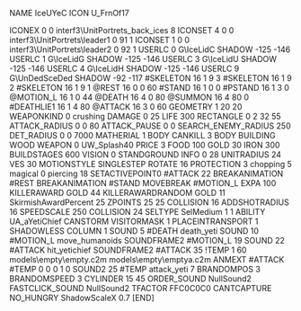 NAME IceUYeC
ICON U_FrnOf17

ICONEX 0 0 interf3\UnitPortrets\_back_ices 8
ICONSET 4 0 0 interf3\UnitPortrets\leader1 0 91 1
ICONSET 1 0 0 interf3\UnitPortrets\leader2 0 92 1
USERLC 0 G\IceLidC SHADOW -125 -146
USERLC 1 G\IceLidG SHADOW -125 -146
USERLC 3 G\IceLidU SHADOW -125 -146
USERLC 4 G\IceLidH SHADOW -125 -146
USERLC 			9 G\UnDedSceDed SHADOW -92 -117
#SKELETON               16 1 9 3
#SKELETON               16 1 9 2
#SKELETON               16 1 9 1
@REST      		16 0 0 60 
#STAND     		16 1 0 0
#PSTAND    		16 1 3 0
@MOTION_L  		16 1 0 44
@DEATH     		16 4 0 80
@SUMMON     		16 4 80 0 
#DEATHLIE1 		16 1 4 80
@ATTACK   		16 3 0 60
GEOMETRY 		1 20 20
WEAPONKIND 		0 crushing 
DAMAGE   		0 25
LIFE     		300
RECTANGLE 		0 2 32 55
ATTACK_RADIUS 		0 0 80
ATTACK_PAUSE 		0 0
SEARCH_ENEMY_RADIUS 	250
DET_RADIUS 		0 0 7000
MATHERIAL 		1 BODY
CANKILL 3 BODY BUILDING WOOD 
WEAPON 0 UW_Splash40
PRICE 			3 FOOD 100 GOLD 30 IRON 300
BUILDSTAGES 		600
VISION 			0
STANDGROUND
INFO 			0 28
UNITRADIUS 		24
VES 			30
MOTIONSTYLE 		SINGLESTEP
ROTATE 			16
PROTECTION 		3 chopping 5 magical 0 piercing 18 
SETACTIVEPOINT0 	#ATTACK 22 
BREAKANIMATION 		#REST
BREAKANIMATION 		#STAND
MOVEBREAK 		#MOTION_L
EXPA 			100
KILLERAWARD             GOLD 44
KILLERAWARDRANDOM       GOLD 11
SkirmishAwardPercent 25
ZPOINTS 		25 25
COLLISION 		16
ADDSHOTRADIUS 16
SPEEDSCALE              250
COLLISION 24
SELTYPE SelMedium 1 1
ABILITY 		UA_aYetiChief
CANSTORM
VISITORMASK 1
PLACEINTRANSPORT 1
SHADOWLESS
COLUMN 1
SOUND 5 #DEATH death_yeti
SOUND 10 #MOTION_L move_humanoids
SOUNDFRAME2 #MOTION_L 19
SOUND 22 #ATTACK hit_yetichief
SOUNDFRAME2 #ATTACK 35
!TEMP  1 60 models\empty\empty.c2m models\empty\emptya.c2m
ANMEXT #ATTACK #TEMP 0 0 0 1 0
SOUND2 25 #TEMP attack_yeti 7
BRANDOMPOS 3
BRANDOMSPEED 3
CYLINDER 15 45
ORDER_SOUND NullSound2
FASTCLICK_SOUND NullSound2
TFACTOR FFC0C0C0
CANTCAPTURE
NO_HUNGRY
ShadowScaleX 0.7
[END]
